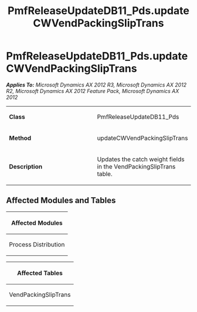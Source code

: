 ﻿---
title: PmfReleaseUpdateDB11_Pds.updateCWVendPackingSlipTrans
TOCTitle: PmfReleaseUpdateDB11_Pds.updateCWVendPackingSlipTrans
ms:assetid: f1c8babb-f168-fb4c-45da-b72dba745b89
ms:mtpsurl: https://msdn.microsoft.com/en-us/library/JJ737436(v=AX.60)
ms:contentKeyID: 49712132
ms.date: 05/18/2015
mtps_version: v=AX.60
---

# PmfReleaseUpdateDB11\_Pds.updateCWVendPackingSlipTrans 


_**Applies To:** Microsoft Dynamics AX 2012 R3, Microsoft Dynamics AX 2012 R2, Microsoft Dynamics AX 2012 Feature Pack, Microsoft Dynamics AX 2012_

<table>
<colgroup>
<col style="width: 50%" />
<col style="width: 50%" />
</colgroup>
<tbody>
<tr class="odd">
<td><p><strong>Class</strong></p></td>
<td><p>PmfReleaseUpdateDB11_Pds</p></td>
</tr>
<tr class="even">
<td><p><strong>Method</strong></p></td>
<td><p>updateCWVendPackingSlipTrans</p></td>
</tr>
<tr class="odd">
<td><p><strong>Description</strong></p></td>
<td><p>Updates the catch weight fields in the VendPackingSlipTrans table.</p></td>
</tr>
</tbody>
</table>


## Affected Modules and Tables

<table>
<colgroup>
<col style="width: 100%" />
</colgroup>
<thead>
<tr class="header">
<th><p>Affected Modules</p></th>
</tr>
</thead>
<tbody>
<tr class="odd">
<td><p>Process Distribution</p></td>
</tr>
</tbody>
</table>


<table>
<colgroup>
<col style="width: 100%" />
</colgroup>
<thead>
<tr class="header">
<th><p>Affected Tables</p></th>
</tr>
</thead>
<tbody>
<tr class="odd">
<td><p>VendPackingSlipTrans</p></td>
</tr>
</tbody>
</table>

  


